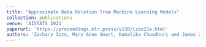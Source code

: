 ```yaml
---
title: "Approximate Data Deletion from Machine Learning Models"
collection: publications
venue: 'AISTATS 2021'
paperurl: 'https://proceedings.mlr.press/v130/izzo21a.html'
authors: 'Zachary Izzo, Mary Anne Smart, Kamalika Chaudhuri and James Zou'
---
```

